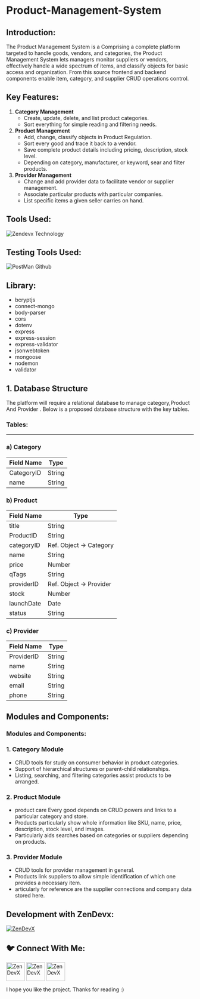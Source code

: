 <h1 align="left">Product-Management-System</h1>
<h2 align="left">Introduction:</h2>

The Product Management System is a Comprising a complete platform targeted to handle goods, vendors, and categories, the Product Management System lets managers monitor suppliers or vendors, effectively handle a wide spectrum of items, and classify objects for basic access and organization. From this source frontend and backend components enable item, category, and supplier CRUD operations control.

<h2 align="left">Key Features:</h2>

1. **Category Management**
    - Create, update, delete, and list product categories.
    - Sort everything for simple reading and filtering needs.
2. **Product Management**
    - Add, change, classify objects in Product Regulation.
    - Sort every good and trace it back to a vendor.
    - Save complete product details including pricing, description, stock level.
    - Depending on category, manufacturer, or keyword, sear and filter products.
3. **Provider Management**
    - Change and add provider data to facilitate vendor or supplier management.
    - Associate particular products with particular companies.
    - List specific items a given seller carries on hand.
<h2 align="left">Tools Used:</h2>

![Zendevx Technology](https://github.com/user-attachments/assets/36c979fe-929e-44a4-8958-9c15dc466e35)

<h2 align="left">Testing Tools Used:</h2>

![PostMan Github](https://github.com/user-attachments/assets/3381c639-715f-40b9-85d3-08384553ee12)


<h2 align="left">Library:</h2>

- bcryptjs
- connect-mongo
- body-parser
- cors
- dotenv
- express
- express-session
- express-validator
- jsonwebtoken
- mongoose
- nodemon
- validator

<h2 align="left">1. Database Structure</h2>

The platform will require a relational database to manage category,Product And Provider . Below is a proposed database structure with the key tables.

### **Tables**:

---

### a) Category

| **Field Name** | **Type** |
| --- | --- |
| CategoryID | String |
| name | String |

### b) **Product**

| **Field Name** | **Type** |
| --- | --- |
| title | String |
| ProductID | String |
| categoryID | Ref. Object → Category |
| name | String |
| price | Number |
| qTags | String |
| providerID | Ref. Object → Provider |
| stock | Number |
| launchDate | Date |
| status | String |

### c) **Provider**

| **Field Name** | **Type** |
| --- | --- |
| ProviderID | String |
| name | String |
| website | String |
| email | String |
| phone | String |

<h2 align="left">Modules and Components:</h2>

### **Modules and Components**:

### 1. **Category Module**

- CRUD tools for study on consumer behavior in product categories.
- Support of hierarchical structures or parent-child relationships.
- Listing, searching, and filtering categories assist products to be arranged.

### 2. **Product Module**

- product care Every good depends on CRUD powers and links to a particular category and store.
- Products particularly show whole information like SKU, name, price, description, stock level, and images.
- Particularly aids searches based on categories or suppliers depending on products.

### 3. **Provider Module**

- CRUD tools for provider management in general.
- Products link suppliers to allow simple identification of which one provides a necessary item.
- articularly for reference are the supplier connections and company data stored here.
<h2 align="left">Development with ZenDevx:</h2>

<a href="https://www.zendevx.com/" target="blank"><img align="center" src="https://github.com/user-attachments/assets/7dd7220f-e83c-4490-9ac2-beab3bcf8c35" alt="ZenDevX" height="auto" width="auto" /></a>


<h2 align="left">🐦 Connect With Me:</h2>

<a href="https://www.linkedin.com/company/zendevx/" target="blank"><img align="center" src="https://github.com/user-attachments/assets/9a6080ca-4265-43e5-8652-9454651970a9" alt="ZenDevX" height="50" width="50" /></a>
<a href="https://www.youtube.com/@zendevx" target="blank"><img align="center" src="https://github.com/user-attachments/assets/1beefdd6-fa17-49c9-bde7-e8f30f539b96" alt="ZenDevX" height="50" width="50" /></a>
<a href="#" target="blank"><img align="center" src="https://github.com/user-attachments/assets/f1eeb865-3d23-407a-9a2b-d76b4e85c6dd" alt="ZenDevX" height="50" width="50" /></a>

I hope you like the project. Thanks for reading :)

